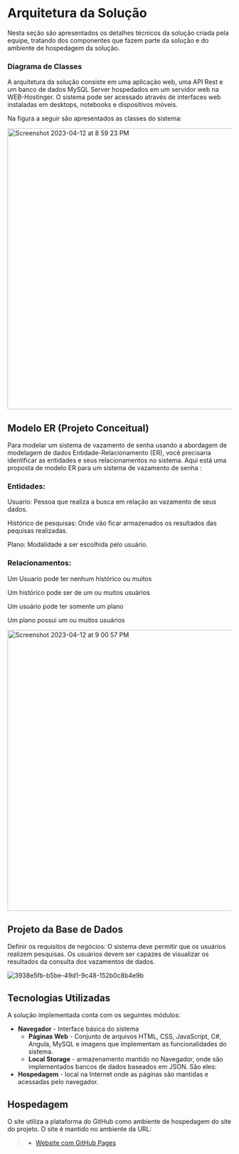 # Arquitetura da Solução

Nesta seção são apresentados os detalhes técnicos da solução criada pela equipe, tratando dos componentes que fazem parte da solução e do ambiente de hospedagem da solução.

### Diagrama de Classes

<p>A arquitetura da solução consiste em uma aplicação web, uma API Rest e um banco de dados MySQL Server hospedados em um servidor web na WEB-Hostinger. O sistema pode ser acessado através de interfaces web instaladas em desktops, notebooks e dispositivos móveis.</p>

<p>Na figura a seguir são apresentados as classes do sistema: </p>

<img width="631" alt="Screenshot 2023-04-12 at 8 59 23 PM" src="https://user-images.githubusercontent.com/112135152/231611507-c1044542-5e9a-4f49-b132-bd1e352919c4.png">

## Modelo ER (Projeto Conceitual)

Para modelar um sistema de vazamento de senha usando a abordagem de modelagem de dados Entidade-Relacionamento (ER), você precisaria identificar as entidades e seus relacionamentos no sistema. Aqui está uma proposta de modelo ER para um sistema de vazamento de senha :

<h3>Entidades:</h3>

Usuario: Pessoa que realiza a busca em relação ao vazamento de seus dados.

Histórico de pesquisas: Onde vão ficar armazenados os resultados das pequisas realizadas.

Plano: Modalidade a ser escolhida pelo usuário.

<h3>Relacionamentos:</h3>
<p>Um Usuario pode ter nenhum histórico ou muitos</p>
<p>Um histórico pode ser de um ou muitos usuários</p>
<p>Um usuário pode ter somente um plano</p>
<p>Um plano possui um ou muitos usuários</p>

<img width="631" alt="Screenshot 2023-04-12 at 9 00 57 PM" src="https://user-images.githubusercontent.com/112135152/231612295-bc6fc3cb-be1b-4150-b377-6be6b5fa4a27.png">



## Projeto da Base de Dados

<p>Definir os requisitos de negócios: O sistema deve permitir que os usuários realizem pesquisas. Os usuários devem ser capazes de visualizar os resultados da consulta dos vazamentos de dados.</p>

![3938e5fb-b5be-49d1-9c48-152b0c8b4e9b](https://user-images.githubusercontent.com/112135152/231613654-d1ffe176-b422-4f90-ab4f-2634cef94ff5.jpg)




## Tecnologias Utilizadas
A solução implementada conta com os seguintes módulos:
- **Navegador** - Interface básica do sistema  
  - **Páginas Web** - Conjunto de arquivos HTML, CSS, JavaScript, C#, Angula, MySQL e imagens que implementam as funcionalidades do sistema.
   - **Local Storage** - armazenamento mantido no Navegador, onde são implementados bancos de dados baseados em JSON. São eles: 
 - **Hospedagem** - local na Internet onde as páginas são mantidas e acessadas pelo navegador. 


## Hospedagem
O site utiliza a plataforma do GitHub como ambiente de hospedagem do site do projeto. O site é mantido no ambiente da URL: 

> - [Website com GitHub Pages](https://github.com/ICEI-PUC-Minas-PMV-ADS/pmv-ads-2023-1-e2-proj-int-t6-livesafe/)

